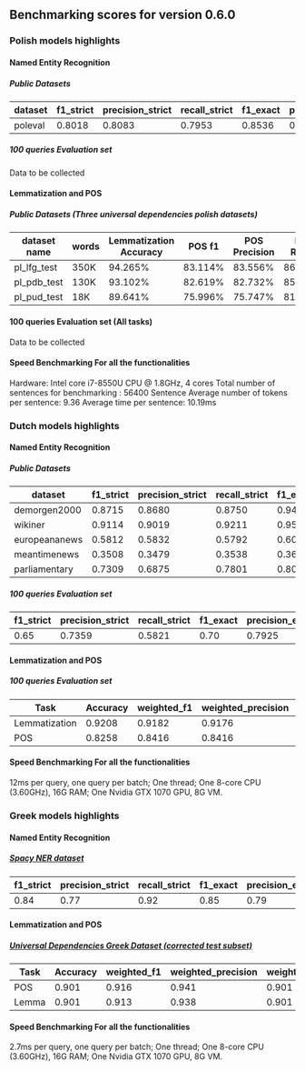 ## Benchmarking scores for version 0.6.0

### Polish models highlights

#### Named Entity Recognition

##### Public Datasets

|dataset| f1_strict| precision_strict| recall_strict| f1_exact| precision_exact| recall_exact|
|-------|----------|-----------------|--------------|---------|----------------|-------------|
|poleval| 0.8018| 0.8083| 0.7953| 0.8536| 0.8606| 0.8467|

##### 100 queries Evaluation set
Data to be collected

#### Lemmatization and POS

##### Public Datasets (Three universal dependencies polish datasets)

|dataset name|words| Lemmatization Accuracy| POS f1| POS Precision| POS Recall|
|-----------|------|------|------|------|------|
|pl_lfg_test|350K |94.265%| 83.114%| 83.556%| 86.432%|
|pl_pdb_test|130K |93.102%| 82.619%| 82.732%| 85.936%|
|pl_pud_test|18K |89.641%| 75.996%| 75.747%| 81.233%|

#### 100 queries Evaluation set (All tasks)
Data to be collected

#### Speed Benchmarking For all the functionalities

Hardware: Intel core i7-8550U CPU @ 1.8GHz, 4 cores
Total number of sentences for benchmarking : 56400 Sentence
Average number of tokens per sentence: 9.36
Average time per sentence: 10.19ms



### Dutch models highlights

#### Named Entity Recognition

##### Public Datasets

|dataset| f1_strict| precision_strict| recall_strict| f1_exact| precision_exact| recall_exact|
|-------|----------|-----------------|--------------|---------|----------------|-------------|
|demorgen2000| 0.8715| 0.8680| 0.8750| 0.9474| 0.9436| 0.9512|
|wikiner| 0.9114| 0.9019| 0.9211| 0.9505| 0.9406| 0.9607|
|europeananews| 0.5812| 0.5832| 0.5792| 0.6004| 0.6025| 0.5983|
|meantimenews| 0.3508| 0.3479| 0.3538| 0.3666| 0.3635| 0.3697|
|parliamentary| 0.7309| 0.6875| 0.7801| 0.8073| 0.7594| 0.8617|

##### 100 queries Evaluation set

| f1_strict| precision_strict| recall_strict| f1_exact| precision_exact| recall_exact|
|----------|-----------------|--------------|---------|----------------|-------------|
| 0.65| 0.7359| 0.5821| 0.70| 0.7925| 0.6269|

#### Lemmatization and POS

##### 100 queries Evaluation set

Task| Accuracy | weighted_f1| weighted_precision| weighted_recall|
|----------|---|----------|-----------------|--------------|
|Lemmatization| 0.9208 | 0.9182| 0.9176| 0.9208|
|POS| 0.8258 | 0.8416| 0.8416| 0.8258|

#### Speed Benchmarking For all the functionalities
12ms per query, one query per batch; One thread; One 8-core CPU (3.60GHz), 16G RAM; One Nvidia GTX 1070 GPU, 8G VM.


### Greek models highlights

#### Named Entity Recognition

##### [Spacy NER dataset](https://onebox.huawei.com/#teamspaceFile/1/153/4789876)

| f1_strict| precision_strict| recall_strict| f1_exact| precision_exact| recall_exact|
|----------|-----------------|--------------|---------|----------------|-------------|
| 0.84| 0.77| 0.92| 0.85| 0.79 | 0.94|

#### Lemmatization and POS

##### [Universal Dependencies Greek Dataset (corrected test subset)](https://onebox.huawei.com/p/fd724970eb76780ce63a1d696770701d)

Task| Accuracy | weighted_f1| weighted_precision| weighted_recall|
|----------|---|----------|-----------------|--------------|
|POS | 0.901 | 0.916 | 0.941 | 0.901 |
|Lemma | 0.901 | 0.913 | 0.938 | 0.901 | 

#### Speed Benchmarking For all the functionalities
2.7ms per query, one query per batch; One thread; One 8-core CPU (3.60GHz), 16G RAM; One Nvidia GTX 1070 GPU, 8G VM.